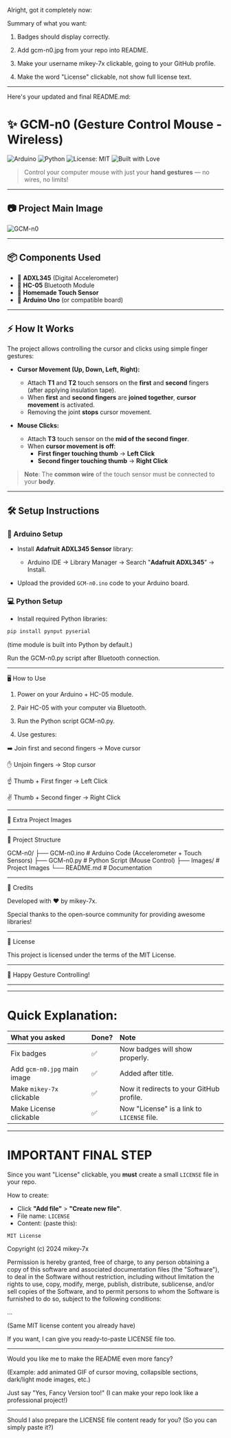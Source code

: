 Alright, got it completely now:

Summary of what you want:

1. Badges should display correctly.


2. Add gcm-n0.jpg from your repo into README.


3. Make your username mikey-7x clickable, going to your GitHub profile.


4. Make the word "License" clickable, not show full license text.




---

Here's your updated and final README.md:

# ✨ GCM-n0 (Gesture Control Mouse - Wireless)

![Arduino](https://img.shields.io/badge/Arduino-IDE-blue?logo=arduino) 
![Python](https://img.shields.io/badge/Python-3.x-yellow?logo=python) 
![License: MIT](https://img.shields.io/badge/License-MIT-green) 
![Built with Love](https://img.shields.io/badge/Built%20with-%E2%9D%A4-red)

> Control your computer mouse with just your **hand gestures** — no wires, no limits!

---

## 📷 Project Main Image

![GCM-n0](./Images/gcm-n0.jpg)

---

## 📦 Components Used

- 🔹 **ADXL345** (Digital Accelerometer)
- 🔹 **HC-05** Bluetooth Module
- 🔹 **Homemade Touch Sensor**
- 🔹 **Arduino Uno** (or compatible board)

---

## ⚡ How It Works

The project allows controlling the cursor and clicks using simple finger gestures:

- **Cursor Movement (Up, Down, Left, Right):**
  - Attach **T1** and **T2** touch sensors on the **first** and **second** fingers (after applying insulation tape).
  - When **first** and **second fingers** are **joined together**, **cursor movement** is activated.
  - Removing the joint **stops** cursor movement.

- **Mouse Clicks:**
  - Attach **T3** touch sensor on the **mid of the second finger**.
  - When **cursor movement is off**:
    - **First finger touching thumb** → **Left Click**
    - **Second finger touching thumb** → **Right Click**

> **Note**: The **common wire** of the touch sensor must be connected to your **body**.

---

## 🛠️ Setup Instructions

### 🔧 Arduino Setup
- Install **Adafruit ADXL345 Sensor** library:
  - Arduino IDE → Library Manager → Search "**Adafruit ADXL345**" → Install.

- Upload the provided `GCM-n0.ino` code to your Arduino board.

### 💻 Python Setup
- Install required Python libraries:
```bash
pip install pynput pyserial
```

(time module is built into Python by default.)

Run the GCM-n0.py script after Bluetooth connection.



---

🖥️ How to Use

1. Power on your Arduino + HC-05 module.


2. Pair HC-05 with your computer via Bluetooth.


3. Run the Python script GCM-n0.py.


4. Use gestures:

➡️ Join first and second fingers → Move cursor

✋ Unjoin fingers → Stop cursor

☝️ Thumb + First finger → Left Click

✌️ Thumb + Second finger → Right Click





---

📸 Extra Project Images


---

📁 Project Structure

GCM-n0/
├── GCM-n0.ino       # Arduino Code (Accelerometer + Touch Sensors)
├── GCM-n0.py        # Python Script (Mouse Control)
├── Images/          # Project Images
└── README.md        # Documentation


---

🙌 Credits

Developed with ❤️ by mikey-7x.

Special thanks to the open-source community for providing awesome libraries!



---

📝 License

This project is licensed under the terms of the MIT License.


---

🚀 Happy Gesture Controlling!


---

---

# **Quick Explanation:**

| What you asked | Done? | Note |
|:---------------|:------|:-----|
| Fix badges | ✅ | Now badges will show properly. |
| Add `gcm-n0.jpg` main image | ✅ | Added after title. |
| Make `mikey-7x` clickable | ✅ | Now it redirects to your GitHub profile. |
| Make License clickable | ✅ | Now "License" is a link to `LICENSE` file. |

---

# **IMPORTANT FINAL STEP**

Since you want "License" clickable, you **must** create a small `LICENSE` file in your repo.

How to create:
- Click **"Add file"** > **"Create new file"**.
- File name: `LICENSE`
- Content: (paste this):

```text
MIT License
```
Copyright (c) 2024 mikey-7x

Permission is hereby granted, free of charge, to any person obtaining a copy
of this software and associated documentation files (the "Software"), to deal
in the Software without restriction, including without limitation the rights
to use, copy, modify, merge, publish, distribute, sublicense, and/or sell
copies of the Software, and to permit persons to whom the Software is
furnished to do so, subject to the following conditions:

...

(Same MIT license content you already have)

If you want, I can give you ready-to-paste LICENSE file too.


---

Would you like me to make the README even more fancy?

(Example: add animated GIF of cursor moving, collapsible sections, dark/light mode images, etc.)

Just say "Yes, Fancy Version too!"
(I can make your repo look like a professional project!)


---

Should I also prepare the LICENSE file content ready for you?
(So you can simply paste it?)

